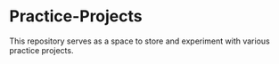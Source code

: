 # Practice-Projects

This repository serves as a space to store and experiment with various practice projects.
